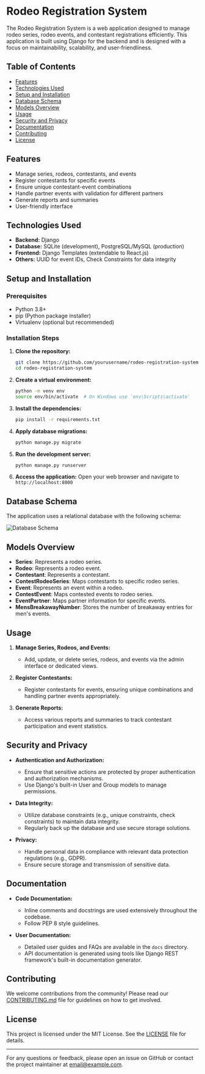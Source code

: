 # Rodeo Registration System

The Rodeo Registration System is a web application designed to manage rodeo series, rodeo events, and contestant registrations efficiently. This application is built using Django for the backend and is designed with a focus on maintainability, scalability, and user-friendliness.

## Table of Contents

- [Features](#features)
- [Technologies Used](#technologies-used)
- [Setup and Installation](#setup-and-installation)
- [Database Schema](#database-schema)
- [Models Overview](#models-overview)
- [Usage](#usage)
- [Security and Privacy](#security-and-privacy)
- [Documentation](#documentation)
- [Contributing](#contributing)
- [License](#license)

## Features

- Manage series, rodeos, contestants, and events
- Register contestants for specific events
- Ensure unique contestant-event combinations
- Handle partner events with validation for different partners
- Generate reports and summaries
- User-friendly interface

## Technologies Used

- **Backend:** Django
- **Database:** SQLite (development), PostgreSQL/MySQL (production)
- **Frontend:** Django Templates (extendable to React.js)
- **Others:** UUID for event IDs, Check Constraints for data integrity

## Setup and Installation

### Prerequisites

- Python 3.8+
- pip (Python package installer)
- Virtualenv (optional but recommended)

### Installation Steps

1. **Clone the repository:**
    ```bash
    git clone https://github.com/yourusername/rodeo-registration-system.git
    cd rodeo-registration-system
    ```

2. **Create a virtual environment:**
    ```bash
    python -m venv env
    source env/bin/activate  # On Windows use `env\Scripts\activate`
    ```

3. **Install the dependencies:**
    ```bash
    pip install -r requirements.txt
    ```

4. **Apply database migrations:**
    ```bash
    python manage.py migrate
    ```

5. **Run the development server:**
    ```bash
    python manage.py runserver
    ```

6. **Access the application:**
    Open your web browser and navigate to `http://localhost:8000`

## Database Schema

The application uses a relational database with the following schema:

![Database Schema](docs/database_schema.png)

## Models Overview

- **Series**: Represents a rodeo series.
- **Rodeo**: Represents a rodeo event.
- **Contestant**: Represents a contestant.
- **ContestRodeoSeries**: Maps contestants to specific rodeo series.
- **Event**: Represents an event within a rodeo.
- **ContestEvent**: Maps contested events to rodeo series.
- **EventPartner**: Maps partner information for specific events.
- **MensBreakawayNumber**: Stores the number of breakaway entries for men's events.

## Usage

1. **Manage Series, Rodeos, and Events:**
   - Add, update, or delete series, rodeos, and events via the admin interface or dedicated views.

2. **Register Contestants:**
   - Register contestants for events, ensuring unique combinations and handling partner events appropriately.

3. **Generate Reports:**
   - Access various reports and summaries to track contestant participation and event statistics.

## Security and Privacy

- **Authentication and Authorization:**
  - Ensure that sensitive actions are protected by proper authentication and authorization mechanisms.
  - Use Django's built-in User and Group models to manage permissions.

- **Data Integrity:**
  - Utilize database constraints (e.g., unique constraints, check constraints) to maintain data integrity.
  - Regularly back up the database and use secure storage solutions.

- **Privacy:**
  - Handle personal data in compliance with relevant data protection regulations (e.g., GDPR).
  - Ensure secure storage and transmission of sensitive data.

## Documentation

- **Code Documentation:**
  - Inline comments and docstrings are used extensively throughout the codebase.
  - Follow PEP 8 style guidelines.

- **User Documentation:**
  - Detailed user guides and FAQs are available in the `docs` directory.
  - API documentation is generated using tools like Django REST framework's built-in documentation generator.

## Contributing

We welcome contributions from the community! Please read our [CONTRIBUTING.md](CONTRIBUTING.md) file for guidelines on how to get involved.

## License

This project is licensed under the MIT License. See the [LICENSE](LICENSE) file for details.

---

For any questions or feedback, please open an issue on GitHub or contact the project maintainer at [email@example.com](mailto:email@example.com).
